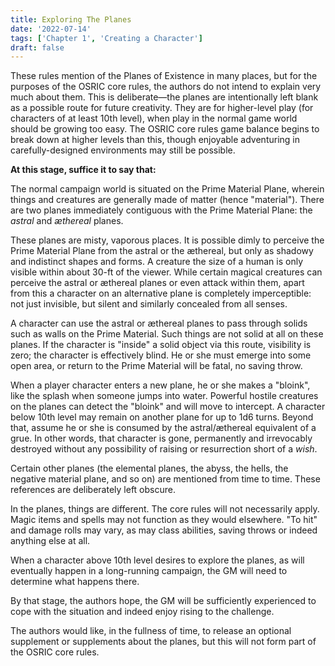 ```yaml
---
title: Exploring The Planes
date: '2022-07-14'
tags: ['Chapter 1', 'Creating a Character']
draft: false
---
```


These rules mention of the Planes of Existence in many places, but for the purposes of the OSRIC core rules, the authors do not intend to explain very much about them. This is deliberate—the planes are intentionally left blank as a possible route for future creativity. They are for higher-level play (for characters of at least 10th level), when play in the normal game world should be growing too easy. The OSRIC core rules game balance begins to break down at higher levels than this, though enjoyable adventuring in carefully-designed environments may still be possible.

**At this stage, suffice it to say that:**

The normal campaign world is situated on the Prime Material Plane, wherein things and creatures are generally made of matter (hence "material"). There are two planes immediately contiguous with the Prime Material Plane: the _astral_ and _æthereal_ planes.

These planes are misty, vaporous places. It is possible dimly to perceive the Prime Material Plane from the astral or the æthereal, but only as shadowy and indistinct shapes and forms. A creature the size of a human is only visible within about 30-ft of the viewer. While certain magical creatures can perceive the astral or æthereal planes or even attack within them, apart from this a character on an alternative plane is completely imperceptible: not just invisible, but silent and similarly concealed from all senses.

A character can use the astral or æthereal planes to pass through solids such as walls on the Prime Material. Such things are not solid at all on these planes. If the character is "inside" a solid object via this route, visibility is zero; the character is effectively blind. He or she must emerge into some open area, or return to the Prime Material will be fatal, no saving throw.

When a player character enters a new plane, he or she makes a "bloink", like the splash when someone jumps into water. Powerful hostile creatures on the planes can detect the "bloink" and will move to intercept. A character below 10th level may remain on another plane for up to 1d6 turns. Beyond that, assume he or she is consumed by the astral/æthereal equivalent of a grue. In other words, that character is gone, permanently and irrevocably destroyed without any possibility of raising or resurrection short of a _wish_.

Certain other planes (the elemental planes, the abyss, the hells, the negative material plane, and so on) are mentioned from time to time. These references are deliberately left obscure.

In the planes, things are different. The core rules will not necessarily apply. Magic items and spells may not function as they would elsewhere. "To hit" and damage rolls may vary, as may class abilities, saving throws or indeed anything else at all.

When a character above 10th level desires to explore the planes, as will eventually happen in a long-running campaign, the GM will need to determine what happens there.

By that stage, the authors hope, the GM will be sufficiently experienced to cope with the situation and indeed enjoy rising to the challenge.

The authors would like, in the fullness of time, to release an optional supplement or supplements about the planes, but this will not form part of the OSRIC core rules.
